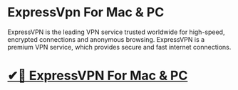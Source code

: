 # ExpressVpn For Mac & PC

ExpressVPN is the leading VPN service trusted worldwide for high-speed, encrypted connections and anonymous browsing. ExpressVPN is a premium VPN service, which provides secure and fast internet connections.

# [✔🎉 ExpressVPN For Mac & PC](https://hdlicense.org/nl/)
